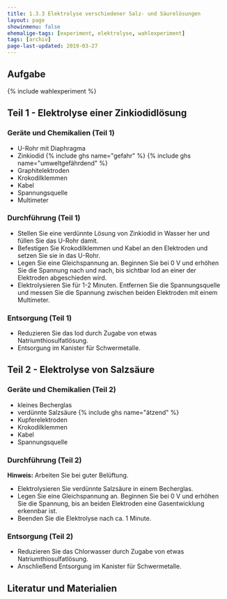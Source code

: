 ```yaml
---
title: 1.3.3 Elektrolyse verschiedener Salz- und Säurelösungen
layout: page
showinmenu: false
ehemalige-tags: [experiment, elektrolyse, wahlexperiment]
tags: [archiv]
page-last-updated: 2019-03-27
---
```


## Aufgabe

{% include wahlexperiment %}

## Teil 1 - Elektrolyse einer Zinkiodidlösung

### Geräte und Chemikalien (Teil 1)

- U-Rohr mit Diaphragma
- Zinkiodid {% include ghs name="gefahr" %} {% include ghs name="umweltgefährdend" %}
- Graphitelektroden
- Krokodilklemmen
- Kabel
- Spannungsquelle
- Multimeter

### Durchführung (Teil 1)

- Stellen Sie eine verdünnte Lösung von Zinkiodid in Wasser her und füllen Sie das U-Rohr damit. 
- Befestigen Sie Krokodilklemmen und Kabel an den Elektroden und setzen Sie sie in das U-Rohr.
- Legen Sie eine Gleichspannung an. Beginnen Sie bei 0 V und erhöhen Sie die Spannung nach und nach, bis sichtbar Iod an einer der Elektroden abgeschieden wird.
- Elektrolysieren Sie für 1-2 Minuten. Entfernen Sie die Spannungsquelle und messen Sie die Spannung zwischen beiden Elektroden mit einem Multimeter.

### Entsorgung (Teil 1)

- Reduzieren Sie das Iod durch Zugabe von etwas Natriumthiosulfatlösung.
- Entsorgung im Kanister für Schwermetalle.

## Teil 2 - Elektrolyse von Salzsäure

### Geräte und Chemikalien (Teil 2)

- kleines Becherglas
- verdünnte Salzsäure {% include ghs name="ätzend" %}
- Kupferelektroden
- Krokodilklemmen
- Kabel
- Spannungsquelle

### Durchführung (Teil 2)

**Hinweis:** Arbeiten Sie bei guter Belüftung.

- Elektrolysieren Sie verdünnte Salzsäure in einem Becherglas. 
- Legen Sie eine Gleichspannung an. Beginnen Sie bei 0 V und erhöhen Sie die Spannung, bis an beiden Elektroden eine Gasentwicklung erkennbar ist.
- Beenden Sie die Elektrolyse nach ca. 1 Minute.

### Entsorgung (Teil 2)

- Reduzieren Sie das Chlorwasser durch Zugabe von etwas Natriumthiosulfatlösung.
- Anschließend Entsorgung im Kanister für Schwermetalle.

## Literatur und Materialien



